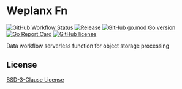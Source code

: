 # Weplanx Fn

[![GitHub Workflow Status](https://img.shields.io/github/actions/workflow/status/weplanx/fn/release.yml?label=release&style=flat-square)](https://github.com/weplanx/fn/actions/workflows/release.yml)
[![Release](https://img.shields.io/github/v/release/weplanx/fn.svg?style=flat-square&include_prereleases)](https://github.com/weplanx/fn/releases)
[![GitHub go.mod Go version](https://img.shields.io/github/go-mod/go-version/weplanx/fn?style=flat-square)](https://github.com/weplanx/fn)
[![Go Report Card](https://goreportcard.com/badge/github.com/weplanx/fn?style=flat-square)](https://goreportcard.com/report/github.com/weplanx/fn)
[![GitHub license](https://img.shields.io/github/license/weplanx/fn?style=flat-square)](https://raw.githubusercontent.com/weplanx/fn/main/LICENSE)

Data workflow serverless function for object storage processing

## License

[BSD-3-Clause License](https://github.com/weplanx/fn/blob/main/LICENSE)
